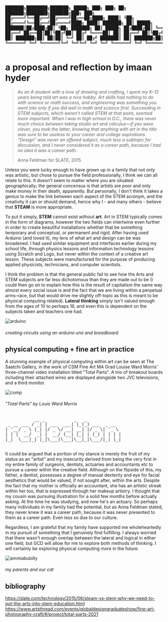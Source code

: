 <!DOCTYPE html PUBLIC "-//W3C//DTD XHTML 1.0 Transitional//EN"
"http://www.w3.org/TR/xhtml1/DTD/xhtml1-transitional.dtd"> 
<html xmlns="http://www.w3.org/1999/xhtml">
    <head>
    </head>
    <body>
        <pre>

███████╗████████╗███████╗ █████╗ ███╗   ███╗    ██╗      ███████╗████████╗███████╗███╗   ███╗
██╔════╝╚══██╔══╝██╔════╝██╔══██╗████╗ ████║    ╚██╗     ██╔════╝╚══██╔══╝██╔════╝████╗ ████║
███████╗   ██║   █████╗  ███████║██╔████╔██║     ╚██╗    ███████╗   ██║   █████╗  ██╔████╔██║
╚════██║   ██║   ██╔══╝  ██╔══██║██║╚██╔╝██║     ██╔╝    ╚════██║   ██║   ██╔══╝  ██║╚██╔╝██║
███████║   ██║   ███████╗██║  ██║██║ ╚═╝ ██║    ██╔╝     ███████║   ██║   ███████╗██║ ╚═╝ ██║
╚══════╝   ╚═╝   ╚══════╝╚═╝  ╚═╝╚═╝     ╚═╝    ╚═╝      ╚══════╝   ╚═╝   ╚══════╝╚═╝     ╚═╝
      </pre>
    </body>
</html>

<h1> a proposal and reflection by imaan hyder </h1>


>*As an A student with a love of drawing and crafting, I spent my K–12 years being told art was a nice hobby. Art skills had nothing to do with science or math success, and engineering was something you went into only if you did well in math and science first. Succeeding in STEM subjects, which weren’t called STEM at that point, seemed more important. When I was in high school in D.C., there was never much choice between taking studio art and calculus—if you were clever, you took the latter, knowing that anything with art in the title was sure to be useless to your career and college aspirations. “Design” was never an offered subject, much less a subtopic for discussion, and I never considered it as a career path, because I had no idea it was a career path.*
>
> Anna Feldman for SLATE, 2015



Unless you were lucky enough to have grown up in a family that not only was artistic, but chose to pursue the field professionally, I think we can all relate to this. It doesn't seem to matter where you are situated geographically; the general concensus is that artists are poor and only make money in their death, apparently. But personally, I don't think it takes a genius to make the link between each aspect of the STEM acronym, and the creativity it can or should demand, hence why I - and many others - believe that **STEAM** is more appropriate.



To put it simply, **STEM** cannot exist without **art**. Art in STEM typically comes in the form of diagrams, however the two fields can intertwine even further in order to create beautiful installations whether that be something temporary and conceptual, or permanent and rigid. After having used Arduino (and loved it), my lens of what art and design can be was broadened. I had used similar equipment and interfaces earlier during my school life, through physics lessons and information technology lessons using Scratch and Logo, but never within the context of a creative art lesson. These subjects were manufactured for the purpose of producing applied physicists, technicians, and computer scientists.


I think the problem is that the general public fail to see how the Arts and STEM subjects are far less dichotomous than they are made out to be (I could then go on to explain how this is the result of capitalism the same way almost every social issue is and the fact that we are living within a perpetual arms-race, but that would drive me slightly off-topic as this is meant to be physical computing related). **Lateral thinking** simply isn't valued enough from the ages of 10 to perhaps 16, and even this is dependent on the subjects taken and teachers one had.


![arduino](https://user-images.githubusercontent.com/93607091/140438486-6f0b2394-0ad7-45fa-b360-9ce68eaaef24.png)

<h6> creating circuits using an arduino uno and breadboard </h6>

<h2> physical computing + fine art in practice </h2>


A stunning example of physical computing within art can be seen at The Saatchi Gallery, in the work of CSM Fine Art MA Grad Louise Ward Morris' three-channel video installation titled "Total Parts". A trio of breakout boards including their attached wires are displayed alongside two JVC televisions, and a third monitor. 


![comp](https://user-images.githubusercontent.com/93607091/140437543-6baf9b29-863d-4f3f-bd6a-155c09991dbc.jpg)

<h6> "Total Parts" by Louis Ward Morris </h6>
    
    



<!DOCTYPE html PUBLIC "-//W3C//DTD XHTML 1.0 Transitional//EN"
"http://www.w3.org/TR/xhtml1/DTD/xhtml1-transitional.dtd"> 
<html xmlns="http://www.w3.org/1999/xhtml">
    <head>
    </head>
    <body>
        <pre>
           __ _           _   _             
 _ __ ___ / _| | ___  ___| |_(_) ___  _ __  
| '__/ _ \ |_| |/ _ \/ __| __| |/ _ \| '_ \ 
| | |  __/  _| |  __/ (__| |_| | (_) | | | |
|_|  \___|_| |_|\___|\___|\__|_|\___/|_| |_|
        </pre>
    </body>
</html>


It could be argued that a portion of my stance is merely the fruit of my status as an "artist" and my insecurity derived from being the very first in my entire family of surgeons, dentists, actuaries and accountants etc to pursue a career within the creative field. Although on the flipside of this, my father, a dentist, possesses a degree of manual dexterity and eye for facial aesthetics that would be valued, if not sought after, within the arts. Despite the fact that my mother is officially an accountant, she has an artistic streak within her too, that is expressed through her makeup artistry. I thought that my cousin was pursuing illustration for a solid few months before actually asking. At the time he was studying, and now he's an actuary. So perhaps many individuals in my family had the potential, but as Anna Feldman stated, they never knew it was a career path, because it was never presented to them as a career path. Even less so due to our culture. 

Regardless, I am grateful that my family have supported me wholeheartedly in my pursuit of something that I genuinely find fulfilling. I always worried that there wasn't enough overlap between the lateral and logical in either one field, but GCD will allow for me to explore both methods of thinking. I will certainly be exploring physical computing more in the future.

![ammiabubilly](https://user-images.githubusercontent.com/93607091/140437560-8d7022f8-dd37-4bd1-9bcd-0a1e1df8a998.jpg)

<h6> my parents and our cat </h6>

<h2> bibliography </h2>

https://slate.com/technology/2015/06/steam-vs-stem-why-we-need-to-put-the-arts-into-stem-education.html
https://www.artsthread.com/events/globaldesigngraduateshow/fine-art-photography-craft/#/project/total-parts-2021
